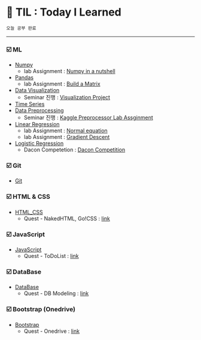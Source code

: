 # :scroll: TIL : Today I Learned
```bash
오늘 공부 완료
```

---
### :ballot_box_with_check: ML
- [Numpy](https://github.com/yongchoooon/TIL/tree/main/ML/numpy)
    - lab Assignment : [Numpy in a nutshell](https://github.com/yongchoooon/TIL/blob/main/ML/numpy/lab_assignment_numpy.ipynb)
- [Pandas](https://github.com/yongchoooon/TIL/tree/main/ML/pandas)
    - lab Assignment : [Build a Matrix](https://github.com/yongchoooon/TIL/tree/main/ML/pandas/lab_assignment_Build_a_Matrix)
- [Data Visualization](https://github.com/yongchoooon/TIL/tree/main/ML/Data_Visualiztion)
    - Seminar 진행 : [Visualization Project](https://github.com/yongchoooon/Visualization_project)
- [Time Series](https://github.com/yongchoooon/TIL/tree/main/ML/Time_Series)
- [Data Preprocessing](https://github.com/yongchoooon/TIL/tree/main/ML/Data_Preprocessing)
    - Seminar 진행 : [Kaggle Preprocessor Lab Assginment](https://github.com/yongchoooon/TIL/tree/main/ML/Data_Preprocessing/Kaggle_Preprocessor_lab_assignment)
- [Linear Regression](https://github.com/yongchoooon/TIL/tree/main/ML/Linear_Regression)
    - lab Assignment : [Normal equation](https://github.com/yongchoooon/TIL/tree/main/ML/Linear_Regression/lab_Normal_Equation)
    - lab Assignment : [Gradient Descent](https://github.com/yongchoooon/TIL/tree/main/ML/Linear_Regression/lab_Gradient_Descent)
- [Logistic Regression](https://github.com/yongchoooon/TIL/tree/main/ML/Logistic_Regression)
    - Dacon Competetion : [Dacon Competition](https://github.com/yongchoooon/TIL/tree/main/ML/Logistic_Regression/Dacon_Competetion_ShoppingMall/)


### :ballot_box_with_check: Git
- [Git](https://github.com/yongchoooon/TIL/blob/main/Git) 

### :ballot_box_with_check: HTML & CSS
- [HTML_CSS](https://github.com/yongchoooon/TIL/blob/main/HTML_CSS) 
    - Quest - NakedHTML, Go!CSS : [link](./HTML_CSS/yongchoooon/)

### :ballot_box_with_check: JavaScript
- [JavaScript](https://github.com/yongchoooon/TIL/blob/main/JavaScript)
    - Quest - ToDoList : [link](./JavaScript/yongchoooon/)

### :ballot_box_with_check: DataBase
- [DataBase](https://github.com/yongchoooon/TIL/blob/main/DataBase)
    - Quest - DB Modeling : [link](./DataBase/yongchoooon/)

### :ballot_box_with_check: Bootstrap (Onedrive)
- [Bootstrap](https://github.com/yongchoooon/TIL/blob/main/Bootstrap_and_API_Quest-Onedrive) 
    - Quest - Onedrive : [link](./Bootstrap_and_API_Quest-Onedrive/yongchoooon/)